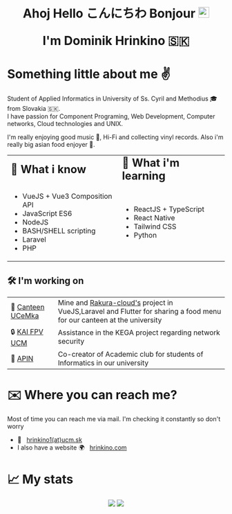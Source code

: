 <center>
    <h1>
        <p>
            <strong>
                Ahoj Hello こんにちわ Bonjour
                <img src="https://raw.githubusercontent.com/MartinHeinz/MartinHeinz/master/wave.gif" width="25px">
            </strong>
        </p>
        <p>
            I'm Dominik Hrinkino 🇸🇰
        </p>
    </h1>
</center>

<h1>
    <strong>Something little about me ✌</strong>
</h1>
<p>
    Student of Applied Informatics in University of Ss. Cyril and Methodius 🎓 from Slovakia 🇸🇰.
    <br/>
    I have passion for Component Programing, Web Development, Computer networks, Cloud technologies and UNIX.
</p>
<p>
I'm really enjoying good music 🎵, Hi-Fi and collecting vinyl records. Also i'm really big asian food enjoyer 🍜.
</p>

<table border="0">
 <tr>
    <td><b style="font-size:25px">🐢 What i know</b></td>
    <td><b style="font-size:25px">🌱 What i'm learning</b></td>
 </tr>
 <tr>
    <td>
    <img width="500" height="0">
        <ul>
            <li>VueJS + Vue3 Composition API</li>
            <li>JavaScript ES6</li>
            <li>NodeJS</li>
            <li>BASH/SHELL scripting</li>
            <li>Laravel</li>
            <li>PHP</li>
        </ul>
    <td>
    <img width="500" height="0">
        <ul>
            <li>ReactJS + TypeScript</li>
            <li>React Native</li>
            <li>Tailwind CSS</li>
            <li>Python</li>
        </ul>
 </tr>
</table>

<h2>
    <strong>
        🛠️  I'm working on
    </strong>
</h2>
<table>
    <tr>
        <td>
            🍲 <a href="https://canteen.ucemka.sk">Canteen UCeMka</a>
        </td>
        <td>
            Mine and <a href="https://github.com/Rakura-cloud">Rakura-cloud's</a> project in VueJS,Laravel and Flutter for sharing a food menu for our canteen at the university
        </td>
    </tr>
    <tr>
        <td>🔒 <a href="https://kai.fpv.ucm.sk/vyskum.php">KAI FPV UCM</td>
        <td>Assistance in the KEGA project regarding network security</td>
    </tr>
    <tr>
        <td>🤝 <a href="https://apin.sk">APIN</td>
        <td>Co-creator of Academic club for students of Informatics in our university</td>
    </tr>
</table>

<h1>✉️ Where you can reach me?</h1>
    <p> Most of time you can reach me via mail. I'm checking it constantly so don't worry</p>
    <ul>
        <li>📨 &nbsp <a href="mailto:hrinkino1@ucm.sk"> hrinkino1(at)ucm.sk</a></li>
        <li>I also have a website 🌍 &nbsp <a href="https://hrinkino.com">hrinkino.com</a></li>
    </ul>


<h1>📈 My stats</h1>
<center>
    <img src="https://github-readme-stats.vercel.app/api?username=dhrinkino&count_private=true&theme=outrun">
    <img src="https://github-readme-stats.vercel.app/api/top-langs/?username=dhrinkino&theme=outrun">
</center>
<!--
**dhrinkino/dhrinkino** is a ✨ _special_ ✨ repository because its `README.md` (this file) appears on your GitHub profile.

Here are some ideas to get you started:

- 🔭 I’m currently working on ...
- 🌱 I’m currently learning ...
- 👯 I’m looking to collaborate on ...
- 🤔 I’m looking for help with ...
- 💬 Ask me about ...
- 📫 How to reach me: ...
- 😄 Pronouns: ...
- ⚡ Fun fact: ...
-->
